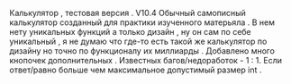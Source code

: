 Калькулятор , тестовая версия . V10.4 Обычный самописный калькулятор созданный для практики изученного матерьяла .
В нем нету уникальных функций а только дизайн , ну он сам по себе уникальный , я не думаю что где-то есть такой же калькулятор по дизайну но точно по функционалу их миллиарды .
Добавлено много кнопочек дополнительных . 
Известных багов/недоработок - 1 : 
                                  1. Если ответ/равно больше чем максимальное допустимый размер int .
